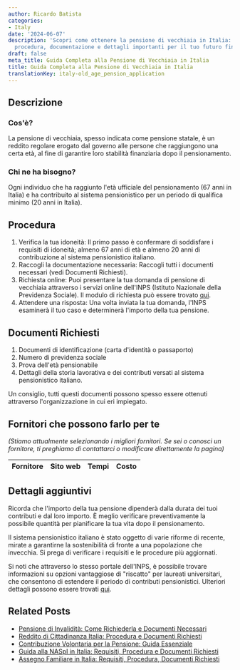 ```yaml
---
author: Ricardo Batista
categories:
- Italy
date: '2024-06-07'
description: 'Scopri come ottenere la pensione di vecchiaia in Italia: requisiti,
  procedura, documentazione e dettagli importanti per il tuo futuro finanziario.'
draft: false
meta_title: Guida Completa alla Pensione di Vecchiaia in Italia
title: Guida Completa alla Pensione di Vecchiaia in Italia
translationKey: italy-old_age_pension_application
---
```



## Descrizione
### Cos'è?
La pensione di vecchiaia, spesso indicata come pensione statale, è un reddito regolare erogato dal governo alle persone che raggiungono una certa età, al fine di garantire loro stabilità finanziaria dopo il pensionamento.

### Chi ne ha bisogno?
Ogni individuo che ha raggiunto l'età ufficiale del pensionamento (67 anni in Italia) e ha contribuito al sistema pensionistico per un periodo di qualifica minimo (20 anni in Italia).

## Procedura
1. Verifica la tua idoneità: Il primo passo è confermare di soddisfare i requisiti di idoneità; almeno 67 anni di età e almeno 20 anni di contribuzione al sistema pensionistico italiano.
2. Raccogli la documentazione necessaria: Raccogli tutti i documenti necessari (vedi Documenti Richiesti).
3. Richiesta online: Puoi presentare la tua domanda di pensione di vecchiaia attraverso i servizi online dell'INPS (Istituto Nazionale della Previdenza Sociale). Il modulo di richiesta può essere trovato [qui](http://www.inps.it).
4. Attendere una risposta: Una volta inviata la tua domanda, l'INPS esaminerà il tuo caso e determinerà l'importo della tua pensione.

## Documenti Richiesti
1. Documenti di identificazione (carta d'identità o passaporto)
2. Numero di previdenza sociale
3. Prova dell'età pensionabile
4. Dettagli della storia lavorativa e dei contributi versati al sistema pensionistico italiano.

Un consiglio, tutti questi documenti possono spesso essere ottenuti attraverso l'organizzazione in cui eri impiegato.

## Fornitori che possono farlo per te
_(Stiamo attualmente selezionando i migliori fornitori. Se sei o conosci un fornitore, ti preghiamo di contattarci o modificare direttamente la pagina)_

| Fornitore       |     Sito web    |     Tempi        |       Costo      |
| :-------------: | :-------------: |  :-------------: | :-------------: |

## Dettagli aggiuntivi
Ricorda che l'importo della tua pensione dipenderà dalla durata dei tuoi contributi e dal loro importo. È meglio verificare preventivamente la possibile quantità per pianificare la tua vita dopo il pensionamento.

Il sistema pensionistico italiano è stato oggetto di varie riforme di recente, mirate a garantirne la sostenibilità di fronte a una popolazione che invecchia. Si prega di verificare i requisiti e le procedure più aggiornati.

Si noti che attraverso lo stesso portale dell'INPS, è possibile trovare informazioni su opzioni vantaggiose di "riscatto" per laureati universitari, che consentono di estendere il periodo di contributi pensionistici. Ulteriori dettagli possono essere trovati [qui](http://www.inps.it).
## Related Posts

- [Pensione di Invalidità: Come Richiederla e Documenti Necessari](https://tramitit.com/it/guides/italy/domanda_di_pensione_di_invalidita/)
- [Reddito di Cittadinanza Italia: Procedura e Documenti Richiesti](https://tramitit.com/it/guides/italy/domanda_di_sostegno_al_reddito/)
- [Contribuzione Volontaria per la Pensione: Guida Essenziale](https://tramitit.com/it/guides/italy/domanda_di_contribuzione_volontaria/)
- [Guida alla NASpI in Italia: Requisiti, Procedura e Documenti Richiesti](https://tramitit.com/it/guides/italy/richiesta_indennita_di_disoccupazione/)
- [Assegno Familiare in Italia: Requisiti, Procedura, Documenti Richiesti](https://tramitit.com/it/guides/italy/richiesta_assegno_per_il_nucleo_familiare/)